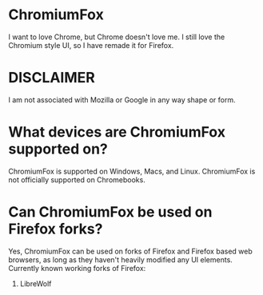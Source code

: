 # ChromiumFox
I want to love Chrome, but Chrome doesn't love me. I still love the Chromium style UI, so I have remade it for Firefox.

# DISCLAIMER
I am not associated with Mozilla or Google in any way shape or form.

# What devices are ChromiumFox supported on?
ChromiumFox is supported on Windows, Macs, and Linux. ChromiumFox is not officially supported on Chromebooks.

# Can ChromiumFox be used on Firefox forks?
Yes, ChromiumFox can be used on forks of Firefox and Firefox based web browsers, as long as they haven't heavily modified any UI elements.
Currently known working forks of Firefox:
1. LibreWolf
